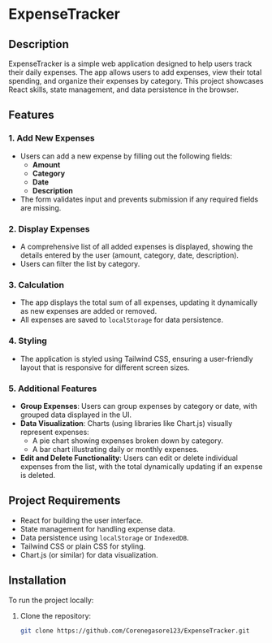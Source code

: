 # ExpenseTracker

## Description
ExpenseTracker is a simple web application designed to help users track their daily expenses. The app allows users to add expenses, view their total spending, and organize their expenses by category. This project showcases React skills, state management, and data persistence in the browser.

## Features

### 1. Add New Expenses
- Users can add a new expense by filling out the following fields:
  - **Amount**
  - **Category**
  - **Date**
  - **Description**
- The form validates input and prevents submission if any required fields are missing.

### 2. Display Expenses
- A comprehensive list of all added expenses is displayed, showing the details entered by the user (amount, category, date, description).
- Users can filter the list by category.

### 3. Calculation
- The app displays the total sum of all expenses, updating it dynamically as new expenses are added or removed.
- All expenses are saved to `localStorage` for data persistence.

### 4. Styling
- The application is styled using Tailwind CSS, ensuring a user-friendly layout that is responsive for different screen sizes.

### 5. Additional Features
- **Group Expenses**: Users can group expenses by category or date, with grouped data displayed in the UI.
- **Data Visualization**: Charts (using libraries like Chart.js) visually represent expenses:
  - A pie chart showing expenses broken down by category.
  - A bar chart illustrating daily or monthly expenses.
- **Edit and Delete Functionality**: Users can edit or delete individual expenses from the list, with the total dynamically updating if an expense is deleted.

## Project Requirements
- React for building the user interface.
- State management for handling expense data.
- Data persistence using `localStorage` or `IndexedDB`.
- Tailwind CSS or plain CSS for styling.
- Chart.js (or similar) for data visualization.

## Installation
To run the project locally:

1. Clone the repository:
   ```bash
   git clone https://github.com/Corenegasore123/ExpenseTracker.git
